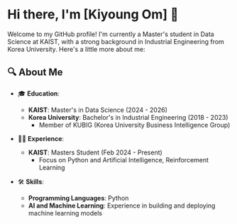 # Hi there, I'm [Kiyoung Om] 👋

Welcome to my GitHub profile! I'm currently a Master's student in Data Science at KAIST, with a strong background in Industrial Engineering from Korea University. Here's a little more about me:

## 🔍 About Me

- 🎓 **Education**:
  - **KAIST**: Master's in Data Science (2024 - 2026)
  - **Korea University**: Bachelor's in Industrial Engineering (2018 - 2023)
    - Member of KUBIG (Korea University Business Intelligence Group)

- 🧑‍💻 **Experience**:
  - **KAIST**: Masters Student (Feb 2024 - Present)
    - Focus on Python and Artificial Intelligence, Reinforcement Learning

- 🛠️ **Skills**:
  - **Programming Languages**: Python
  - **AI and Machine Learning**: Experience in building and deploying machine learning models
